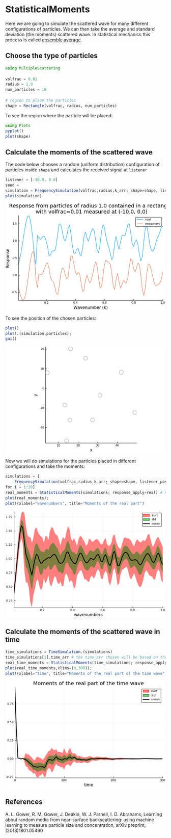 # StatisticalMoments

Here we are going to simulate the scattered wave for many different configurations of particles. We can then take the average and standard deviation (the moments) scattered wave. In statistical mechanics this process is called [ensemble average](https://en.wikipedia.org/wiki/Ensemble_average_(statistical_mechanics)).

## Choose the type of particles
```julia
using MultipleScattering

volfrac = 0.01
radius = 1.0
num_particles = 10

# region to place the particles
shape = Rectangle(volfrac, radius, num_particles)
```
To see the region where the particle will be placed:
```julia
using Plots
pyplot()
plot(shape)
```

## Calculate the moments of the scattered wave
The code below chooses a random (uniform distribution) configuration of particles inside `shape` and calculates the received signal at `listener`
```julia
listener = [-10.0, 0.0]
seed =
simulation = FrequencySimulation(volfrac,radius,k_arr; shape=shape, listener_positions = listener, seed = 1)
plot(simulation)
```
![Plot of response against wavenumber](plot_simulation.png)

To see the position of the chosen particles:
```julia
plot()
plot!.(simulation.particles);
gui()
```
![Plot of the position of the particles](plot_particles.png)

Now we will do simulations for the particles placed in different configurations and take the moments:
```julia
simulations = [
    FrequencySimulation(volfrac,radius,k_arr; shape=shape, listener_positions = listener, seed = i)
for i = 1:20]
real_moments = StatisticalMoments(simulations; response_apply=real) # moments of the real part
plot(real_moments);
plot!(xlabel="wavenumbers", title="Moments of the real part")
```
![Moments of the real part the scattered waves](plot_moments.png)

## Calculate the moments of the scattered wave in time
```julia
time_simulations = TimeSimulation.(simulations)
time_simulations[1].time_arr # the time_arr chosen will be based on the discrete Fourier transform of simulations[1].k_arr
real_time_moments = StatisticalMoments(time_simulations; response_apply=real) # moments of the real part
plot(real_time_moments,xlims=(0,300));
plot!(xlabel="time", title="Moments of the real part of the time wave")
```
![Moments of the real part the scattered waves in time](plot_time_moments.png)


## References

A. L. Gower, R. M. Gower, J. Deakin, W. J. Parnell, I. D. Abrahams,
Learning about random media from near-surface backscattering:
using machine learning to measure particle size and concentration,
arXiv preprint,
(2018)1801.05490
